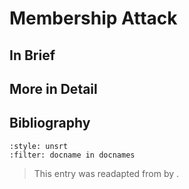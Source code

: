 # Membership Attack

## In Brief

## More in Detail


## Bibliography

```{bibliography}
:style: unsrt
:filter: docname in docnames
```

> This entry was readapted from *<reference>* by <authors>.
